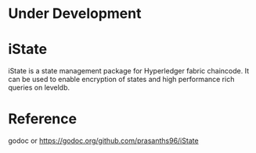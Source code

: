 # Under Development
# iState
iState is a state management package for Hyperledger fabric chaincode. It can be used to enable encryption of states and high performance rich queries on leveldb.

# Reference
godoc or https://godoc.org/github.com/prasanths96/iState
